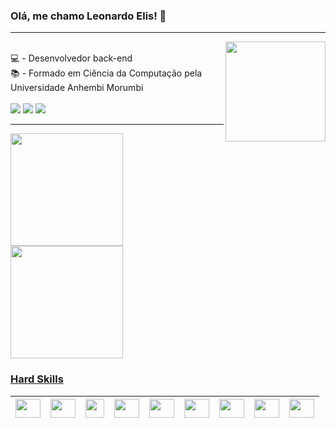 ### Olá, me chamo Leonardo Elis! 👋
<hr><img align="right" width="160" src="https://media.giphy.com/media/h408T6Y5GfmXBKW62l/giphy.gif"/>
<div style="display: inline_block"><br>
💻 - Desenvolvedor back-end <br>
📚 - Formado em Ciência da Computação pela Universidade Anhembi Morumbi <br>
</div>

<div style="display: inline_block"><br>
  <a href="https://www.linkedin.com/in/leonardo-elis-6b690319b/" target="_blank"><img src="https://img.shields.io/badge/LinkedIn-0077B5?style=for-the-badge&logo=linkedin&logoColor=white" target="_blank"></a>
  <a href="mailto:leonardo.elis@gmail.com" target="_blank"><img src="https://img.shields.io/badge/Gmail-D14836?style=for-the-badge&logo=gmail&logoColor=white" target="_blank"></a>
  <a href="https://www.instagram.com/leo_elis08/" target="_blank"><img src="https://img.shields.io/badge/Instagram-E4405F?style=for-the-badge&logo=instagram&logoColor=white" target="_blank"></a>
</div>

<hr>

<div>
 <a href="https://github.com/leonardoelis">
 <img height="180em" src="https://github-readme-stats.vercel.app/api?username=leonardoelis&show_icons=true&theme=midnight-purple&include_all_commits=true&count_private=true"/>
 <img height="180em" src="https://github-readme-stats.vercel.app/api/top-langs/?username=leonardoelis&layout=compact&langs_count=7&theme=midnight-purple"/>
</div>

### Hard Skills
<table>
  <thead>
    <tr>
      <th>
        <img src="https://cdn.jsdelivr.net/gh/devicons/devicon/icons/python/python-original.svg" style="max-width: 100%;" width="40" height="30" align="middle" />
      </th>
      <th>
        <img src="https://cdn.jsdelivr.net/gh/devicons/devicon/icons/django/django-plain.svg" style="max-width: 100%;" width="40" height="30" align="middle" />
      </th>  
      <th>
        <img src="https://cdn.jsdelivr.net/gh/devicons/devicon/icons/java/java-original.svg" style="max-width: 100%;" widht="40" height="30" align="middle" />
      </th>
      <th>
        <img src="https://cdn.jsdelivr.net/gh/devicons/devicon/icons/mysql/mysql-original.svg" style="max-width: 100%;" width="40" height="30" align="middle" />
      </th>
      <th>
        <img src="https://cdn.jsdelivr.net/gh/devicons/devicon/icons/postgresql/postgresql-original.svg" style="max-width: 100%;" width="40" height="30" align="middle" />
      </th>
      <th>
        <img src="https://cdn.jsdelivr.net/gh/devicons/devicon/icons/git/git-original.svg" style="max-width: 100%;" width="40" height="30" align="middle" />
      </th>
      <th>
        <img src="https://cdn.jsdelivr.net/gh/devicons/devicon/icons/javascript/javascript-original.svg" style="max-width: 100%;" width="40" height="30" align="middle" />
      </th>
      <th>
        <img src="https://cdn.jsdelivr.net/gh/devicons/devicon/icons/html5/html5-original.svg" style="max-width: 100%;" width="40" height="30" align="middle" />
      </th>
      <th>
        <img src="https://cdn.jsdelivr.net/gh/devicons/devicon/icons/css3/css3-original.svg" style="max-width: 100%;" width="40" height="30" align="middle" />
      </th>
    </tr>
  </thead>
</table>

 <!--
**leonardoelis/leonardoelis** is a ✨ _special_ ✨ repository because its `README.md` (this file) appears on your GitHub profile.

Here are some ideas to get you started:

- 🔭 I’m currently working on ...
- 🌱 I’m currently learning ...
- 👯 I’m looking to collaborate on ...
- 🤔 I’m looking for help with ...
- 💬 Ask me about ...
- 📫 How to reach me: ...
- 😄 Pronouns: ...
- ⚡ Fun fact: ...
-->
